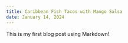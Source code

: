 ```yaml
---
title: Caribbean Fish Tacos with Mango Salsa
date: January 14, 2024
---
```


This is my first blog post using Markdown!
